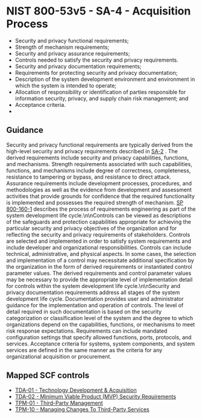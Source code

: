 # NIST 800-53v5 - SA-4 - Acquisition Process
- Security and privacy functional requirements;
- Strength of mechanism requirements;
- Security and privacy assurance requirements;
- Controls needed to satisfy the security and privacy requirements.
- Security and privacy documentation requirements;
- Requirements for protecting security and privacy documentation;
- Description of the system development environment and environment in which the system is intended to operate;
- Allocation of responsibility or identification of parties responsible for information security, privacy, and supply chain risk management; and
- Acceptance criteria.
- 
## Guidance
Security and privacy functional requirements are typically derived from the high-level security and privacy requirements described in [SA-2](#sa-2) . The derived requirements include security and privacy capabilities, functions, and mechanisms. Strength requirements associated with such capabilities, functions, and mechanisms include degree of correctness, completeness, resistance to tampering or bypass, and resistance to direct attack. Assurance requirements include development processes, procedures, and methodologies as well as the evidence from development and assessment activities that provide grounds for confidence that the required functionality is implemented and possesses the required strength of mechanism. [SP 800-160-1](#e3cc0520-a366-4fc9-abc2-5272db7e3564) describes the process of requirements engineering as part of the system development life cycle.\n\nControls can be viewed as descriptions of the safeguards and protection capabilities appropriate for achieving the particular security and privacy objectives of the organization and for reflecting the security and privacy requirements of stakeholders. Controls are selected and implemented in order to satisfy system requirements and include developer and organizational responsibilities. Controls can include technical, administrative, and physical aspects. In some cases, the selection and implementation of a control may necessitate additional specification by the organization in the form of derived requirements or instantiated control parameter values. The derived requirements and control parameter values may be necessary to provide the appropriate level of implementation detail for controls within the system development life cycle.\n\nSecurity and privacy documentation requirements address all stages of the system development life cycle. Documentation provides user and administrator guidance for the implementation and operation of controls. The level of detail required in such documentation is based on the security categorization or classification level of the system and the degree to which organizations depend on the capabilities, functions, or mechanisms to meet risk response expectations. Requirements can include mandated configuration settings that specify allowed functions, ports, protocols, and services. Acceptance criteria for systems, system components, and system services are defined in the same manner as the criteria for any organizational acquisition or procurement.
## Mapped SCF controls
- [TDA-01 - Technology Development & Acquisition](../scf/tda-01-technologydevelopment&acquisition.md)
- [TDA-02 - Minimum Viable Product (MVP) Security Requirements](../scf/tda-02-minimumviableproductmvpsecurityrequirements.md)
- [TPM-01 - Third-Party Management](../scf/tpm-01-third-partymanagement.md)
- [TPM-10 - Managing Changes To Third-Party Services](../scf/tpm-10-managingchangestothird-partyservices.md)